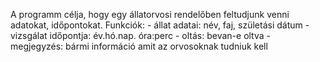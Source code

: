 A programm célja, hogy egy állatorvosi rendelőben feltudjunk venni adatokat, időpontokat.
Funkciók: 
    - állat adatai: név, faj, születási dátum
    - vizsgálat időpontja: év.hó.nap. óra:perc 
    - oltás: bevan-e oltva 
    - megjegyzés: bármi információ amit az orvosoknak tudniuk kell

